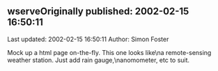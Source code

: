 ## wserveOriginally published: 2002-02-15 16:50:11 
Last updated: 2002-02-15 16:50:11 
Author: Simon Foster 
 
Mock up a html page on-the-fly.  This one looks like\na remote-sensing weather station.  Just add rain gauge,\nanomometer, etc to suit.
